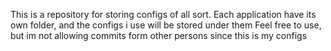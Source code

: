 This is a repository for storing configs of all sort.
Each application have its own folder, and the configs i use will be stored under them
Feel free to use, but im not allowing commits form other persons since this is my configs